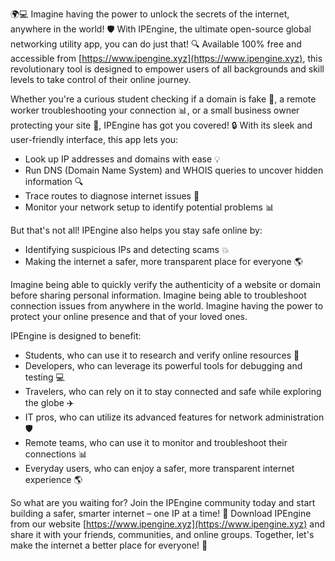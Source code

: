 🌍💻 Imagine having the power to unlock the secrets of the internet, anywhere in the world! 🛡️ With IPEngine, the ultimate open-source global networking utility app, you can do just that! 🔍 Available 100% free and accessible from [https://www.ipengine.xyz](https://www.ipengine.xyz), this revolutionary tool is designed to empower users of all backgrounds and skill levels to take control of their online journey.

Whether you're a curious student checking if a domain is fake 🤔, a remote worker troubleshooting your connection 📊, or a small business owner protecting your site 🏢, IPEngine has got you covered! 🔒 With its sleek and user-friendly interface, this app lets you:

* Look up IP addresses and domains with ease 💡
* Run DNS (Domain Name System) and WHOIS queries to uncover hidden information 🔍
* Trace routes to diagnose internet issues 🚀
* Monitor your network setup to identify potential problems 📊

But that's not all! IPEngine also helps you stay safe online by:

* Identifying suspicious IPs and detecting scams 💥
* Making the internet a safer, more transparent place for everyone 🌎

Imagine being able to quickly verify the authenticity of a website or domain before sharing personal information. Imagine being able to troubleshoot connection issues from anywhere in the world. Imagine having the power to protect your online presence and that of your loved ones.

IPEngine is designed to benefit:

* Students, who can use it to research and verify online resources 🔬
* Developers, who can leverage its powerful tools for debugging and testing 💻
* Travelers, who can rely on it to stay connected and safe while exploring the globe ✈️
* IT pros, who can utilize its advanced features for network administration 🛡️
* Remote teams, who can use it to monitor and troubleshoot their connections 📊
* Everyday users, who can enjoy a safer, more transparent internet experience 🌎

So what are you waiting for? Join the IPEngine community today and start building a safer, smarter internet – one IP at a time! 🔗 Download IPEngine from our website [https://www.ipengine.xyz](https://www.ipengine.xyz) and share it with your friends, communities, and online groups. Together, let's make the internet a better place for everyone! 🌟